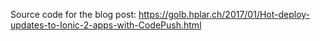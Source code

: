 Source code for the blog post: https://golb.hplar.ch/2017/01/Hot-deploy-updates-to-Ionic-2-apps-with-CodePush.html
